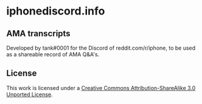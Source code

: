 # iphonediscord.info

## AMA transcripts

Developed by tank#0001 for the Discord of reddit.com/r/iphone, to be used as a shareable record of AMA Q&A's.

## License

This work is licensed under a [Creative Commons Attribution-ShareAlike 3.0 Unported License](http://creativecommons.org/licenses/by-sa/3.0/).
